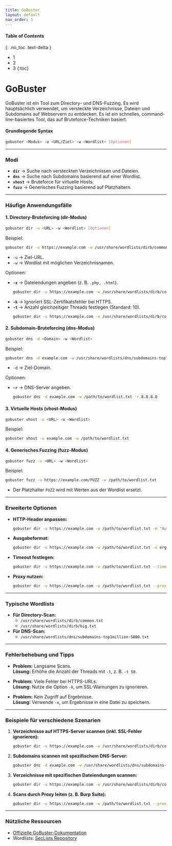 ```yaml
---
title: GoBuster
layout: default
nav_order: 3
---
```


#### Table of Contents
{: .no_toc .text-delta }

- 1
- 2
- 3
{:toc}

# GoBuster

GoBuster ist ein Tool zum Directory- und DNS-Fuzzing. Es wird hauptsächlich verwendet, um versteckte Verzeichnisse, Dateien und Subdomains auf Webservern zu entdecken. Es ist ein schnelles, command-line-basiertes Tool, das auf Bruteforce-Techniken basiert.

#### **Grundlegende Syntax**
```bash
gobuster <Modus> -u <URL/Ziel> -w <Wordlist> [Optionen]
```

---

### **Modi**

- **`dir`** → Suche nach versteckten Verzeichnissen und Dateien.  
- **`dns`** → Suche nach Subdomains basierend auf einer Wordlist.  
- **`vhost`** → Bruteforce für virtuelle Hosts.  
- **`fuzz`** → Generisches Fuzzing basierend auf Platzhaltern.  

---

### **Häufige Anwendungsfälle**

#### **1. Directory-Bruteforcing (dir-Modus)**
```bash
gobuster dir -u <URL> -w <Wordlist> [Optionen]
```

Beispiel:
```bash
gobuster dir -u https://example.com -w /usr/share/wordlists/dirb/common.txt
```
- `-u` → Ziel-URL.  
- `-w` → Wordlist mit möglichen Verzeichnisnamen.  

Optionen:
- **`-x`** → Dateiendungen angeben (z. B. `.php, .html`).  
  ```bash
  gobuster dir -u https://example.com -w /usr/share/wordlists/dirb/common.txt -x php,html
  ```
- **`-k`** → Ignoriert SSL-Zertifikatsfehler bei HTTPS.  
- **`-t`** → Anzahl gleichzeitiger Threads festlegen (Standard: 10).  
  ```bash
  gobuster dir -u https://example.com -w /usr/share/wordlists/dirb/common.txt -t 20
  ```

#### **2. Subdomain-Bruteforcing (dns-Modus)**
```bash
gobuster dns -d <Domain> -w <Wordlist>
```

Beispiel:
```bash
gobuster dns -d example.com -w /usr/share/wordlists/dns/subdomains-top1million-5000.txt
```
- `-d` → Ziel-Domain.  

Optionen:
- **`-r`** → DNS-Server angeben.  
  ```bash
  gobuster dns -d example.com -w /path/to/wordlist.txt -r 8.8.8.8
  ```

#### **3. Virtuelle Hosts (vhost-Modus)**
```bash
gobuster vhost -u <URL> -w <Wordlist>
```

Beispiel:
```bash
gobuster vhost -u example.com -w /path/to/wordlist.txt
```

#### **4. Generisches Fuzzing (fuzz-Modus)**
```bash
gobuster fuzz -u <URL> -w <Wordlist>
```

Beispiel:
```bash
gobuster fuzz -u https://example.com/FUZZ -w /path/to/wordlist.txt
```
- Der Platzhalter `FUZZ` wird mit Werten aus der Wordlist ersetzt.

---

### **Erweiterte Optionen**

- **HTTP-Header anpassen:**  
  ```bash
  gobuster dir -u https://example.com -w /path/to/wordlist.txt -H "Authorization: Bearer <Token>"
  ```
- **Ausgabeformat:**  
  ```bash
  gobuster dir -u https://example.com -w /path/to/wordlist.txt -o ergebnisse.txt
  ```
- **Timeout festlegen:**  
  ```bash
  gobuster dir -u https://example.com -w /path/to/wordlist.txt --timeout 5s
  ```
- **Proxy nutzen:**  
  ```bash
  gobuster dir -u https://example.com -w /path/to/wordlist.txt --proxy http://127.0.0.1:8080
  ```

---

### **Typische Wordlists**

- **Für Directory-Scan:**  
  - `/usr/share/wordlists/dirb/common.txt`  
  - `/usr/share/wordlists/dirb/big.txt`  
- **Für DNS-Scan:**  
  - `/usr/share/wordlists/dns/subdomains-top1million-5000.txt`

---

### **Fehlerbehebung und Tipps**

- **Problem:** Langsame Scans.  
  **Lösung:** Erhöhe die Anzahl der Threads mit `-t`, z. B. `-t 50`.  

- **Problem:** Viele Fehler bei HTTPS-URLs.  
  **Lösung:** Nutze die Option `-k`, um SSL-Warnungen zu ignorieren.

- **Problem:** Kein Zugriff auf Ergebnisse.  
  **Lösung:** Verwende `-o`, um Ergebnisse in eine Datei zu speichern.  

---

### **Beispiele für verschiedene Szenarien**

1. **Verzeichnisse auf HTTPS-Server scannen (inkl. SSL-Fehler ignorieren):**
   ```bash
   gobuster dir -u https://example.com -w /usr/share/wordlists/dirb/common.txt -k
   ```

2. **Subdomains scannen mit spezifischem DNS-Server:**
   ```bash
   gobuster dns -d example.com -w /usr/share/wordlists/dns/subdomains-top1million-5000.txt -r 8.8.8.8
   ```

3. **Verzeichnisse mit spezifischen Dateiendungen scannen:**
   ```bash
   gobuster dir -u https://example.com -w /usr/share/wordlists/dirb/common.txt -x php,txt
   ```

4. **Scans durch Proxy leiten (z. B. Burp Suite):**
   ```bash
   gobuster dir -u https://example.com -w /path/to/wordlist.txt --proxy http://127.0.0.1:8080
   ```

---

### **Nützliche Ressourcen**

- [Offizielle GoBuster-Dokumentation](https://github.com/OJ/gobuster)  
- Wordlists: [SecLists Repository](https://github.com/danielmiessler/SecLists)  
